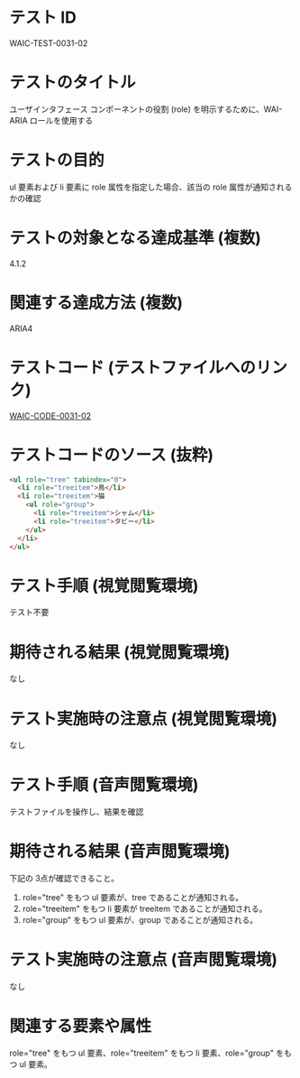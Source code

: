 

# テスト ID
WAIC-TEST-0031-02

# テストのタイトル
ユーザインタフェース コンポーネントの役割 (role) を明示するために、WAI-ARIA ロールを使用する

# テストの目的
ul 要素および li 要素に role 属性を指定した場合、該当の role 属性が通知されるかの確認

# テストの対象となる達成基準 (複数)
4.1.2

# 関連する達成方法 (複数)
ARIA4

# テストコード (テストファイルへのリンク)
[WAIC-CODE-0031-02](https://waic.github.io/as_test/WAIC-CODE/WAIC-CODE-0031-02.html)

# テストコードのソース (抜粋)
```html
<ul role="tree" tabindex="0">
  <li role="treeitem">鳥</li>
  <li role="treeitem">猫
    <ul role="group">
      <li role="treeitem">シャム</li>
      <li role="treeitem">タビー</li>
    </ul>
  </li>
</ul>
```

# テスト手順 (視覚閲覧環境)
テスト不要

# 期待される結果 (視覚閲覧環境)
なし

# テスト実施時の注意点 (視覚閲覧環境)
なし

# テスト手順 (音声閲覧環境)
テストファイルを操作し、結果を確認

# 期待される結果 (音声閲覧環境)
下記の 3点が確認できること。
1. role="tree" をもつ ul 要素が、tree であることが通知される。
2. role="treeitem" をもつ li 要素が treeitem であることが通知される。
3. role="group" をもつ ul 要素が、group であることが通知される。

# テスト実施時の注意点 (音声閲覧環境)
なし

# 関連する要素や属性
role="tree" をもつ ul 要素、role="treeitem" をもつ li 要素、role="group" をもつ ul 要素。


